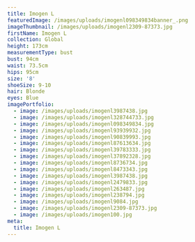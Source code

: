 ```yaml
---
title: Imogen L
featuredImage: /images/uploads/imogenl098349834banner_.png
imageThumbnail: /images/uploads/imogenl2309-87373.jpg
firstName: Imogen L
collection: Global
height: 173cm
measurementType: bust
bust: 94cm
waist: 73.5cm
hips: 95cm
size: '8'
shoeSize: 9-10
hair: Blonde
eyes: Blue
imagePortfolio:
  - image: /images/uploads/imogenl3987438.jpg
  - image: /images/uploads/imogenl328744733.jpg
  - image: /images/uploads/imogenl098349834.jpg
  - image: /images/uploads/imogenl93939932.jpg
  - image: /images/uploads/imogenl90839993.jpg
  - image: /images/uploads/imogenl87613634.jpg
  - image: /images/uploads/imogenl39783333.jpg
  - image: /images/uploads/imogenl37892328.jpg
  - image: /images/uploads/imogenl8736734.jpg
  - image: /images/uploads/imogenl8473343.jpg
  - image: /images/uploads/imogenl3987438.jpg
  - image: /images/uploads/imogenl2479833.jpg
  - image: /images/uploads/imogenl263487.jpg
  - image: /images/uploads/imogenl238794.jpg
  - image: /images/uploads/imogenl9084.jpg
  - image: /images/uploads/imogenl2309-87373.jpg
  - image: /images/uploads/imogen100.jpg
meta:
  title: Imogen L
---
```


